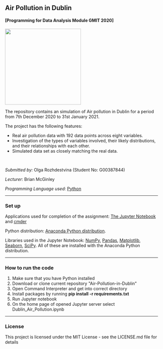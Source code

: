 ## Air Pollution in Dublin
#### [Programming for Data Analysis Module GMIT 2020]

<img width="250" src="https://png.pngtree.com/png-vector/20200407/ourmid/pngtree-hand-drawn-air-pollution-due-to-coronavirus-and-women-using-masks-png-image_2177011.jpg">

<br>


The repository contains an simulation of Air pollution in Dublin for a period from 7th December 2020 to 31st January 2021.


The project has the following features:
 * Real air pollution data with 192 data points across eight variables.
 * Investigation of the types of variables involved, their likely distributions, and their relationships with each other.
 * Simulated data set as closely matching the real data.

<br>


*Submitted by:* Olga Rozhdestvina (Student No: G00387844) 

*Lecturer:* Brian McGinley

*Programming Language used:* [Python](https://www.python.org/)


---


### Set up

Applications used for completion of the assignment: [The Jupyter Notebook](https://jupyter.org/) and [cmder](http://cmder.net/)

Python distribution: [Anaconda Python distribution](https://www.anaconda.com/).

Libraries used in the Jupyter Notebook: [NumPy](https://numpy.org/), [Pandas](https://pandas.pydata.org/), [Matplotlib](https://matplotlib.org/), [Seaborn](https://seaborn.pydata.org/), [SciPy](https://docs.scipy.org/doc/scipy/reference/index.html). All of these are installed with the Anaconda Python distribution.


---


###  How to run the code


1. Make sure that you have Python installed
2. Download or clone current repository "Air-Pollution-in-Dublin"
3. Open Command Interpreter and get into correct directory
4. Install packages by running __pip install -r requirements.txt__
5. Run Jupyter notebook
6. On the home page of opened Jupyter server select Dublin_Air_Pollution.ipynb


---


### License

This project is licensed under the MIT License - see the LICENSE.md file for details